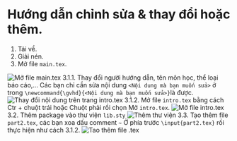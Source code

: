 # Hướng dẫn chỉnh sửa & thay đổi hoặc thêm.
1. Tải về.
2. Giải nén.
3. Mở file `main.tex`.

![Mở file main.tex](https://scontent.xx.fbcdn.net/v/t1.15752-9/123218994_355920365666542_2084297664279230021_n.png?_nc_cat=102&ccb=2&_nc_sid=58c789&_nc_ohc=IZsDUsV-wMQAX9iEhGx&_nc_ad=z-m&_nc_cid=0&_nc_ht=scontent.xx&oh=a02235a601fa750820b748e50471f2cf&oe=5FC10F7D)
3.1.1. Thay đổi người hướng dẫn, tên môn học, thể loại báo cáo,... Các bạn chỉ cần sửa nội dung `<Nội dung mà bạn muốn sửa>` ở trong `\newcommand{\gvhd}{<Nội dung mà bạn muốn sửa>}`là được.
![Thay đổi nội dung trên trang intro.tex](https://scontent.xx.fbcdn.net/v/t1.15752-9/123064046_1453626421506509_4380638689436494755_n.png?_nc_cat=106&ccb=2&_nc_sid=58c789&_nc_ohc=j1NkuaPLrzwAX-ihiPJ&_nc_ad=z-m&_nc_cid=0&_nc_ht=scontent.xx&oh=47a55e1fd3f3086b0083be9d0840f86e&oe=5FC36FD4)
3.1.2. Mở file `intro.tex` bằng cách Ctr + chuột trái hoặc Chuột phải rồi chọn Mở `intro.tex`.
![Mở file intro.tex](https://scontent.xx.fbcdn.net/v/t1.15752-9/123310148_644604726424753_4816597211883846041_n.png?_nc_cat=111&ccb=2&_nc_sid=58c789&_nc_ohc=X_mSrysZYzQAX_KCwnM&_nc_ad=z-m&_nc_cid=0&_nc_ht=scontent.xx&oh=b7d52d722ce92a7011fcc0c07ac4c0e6&oe=5FC44ABD)
3.2. Thêm package vào thư viện `lib.sty`
![Thêm thư viện](https://scontent.xx.fbcdn.net/v/t1.15752-9/123105129_646486599372346_9199486168807694405_n.png?_nc_cat=111&ccb=2&_nc_sid=58c789&_nc_ohc=WHYe2XjZUaIAX-OzcGP&_nc_ad=z-m&_nc_cid=0&_nc_ht=scontent.xx&oh=6d51cbb81fb907f2494b12d2fa93bfe6&oe=5FC4A5A4)
3.3. Tạo thêm file `part2.tex`, các bạn xoa dấu comment `~` Ở phía trước `\input{part2.tex}` rồi thực hiện như cách 3.1.2.
![Tao thêm file .tex](https://scontent.xx.fbcdn.net/v/t1.15752-9/123140334_1792107254278452_5787931902273776292_n.png?_nc_cat=111&ccb=2&_nc_sid=58c789&_nc_ohc=LZiT6jjyPfMAX9bSZz8&_nc_ad=z-m&_nc_cid=0&_nc_ht=scontent.xx&oh=7b48a2b11ad4861489809b5979c8402d&oe=5FC0C299)
